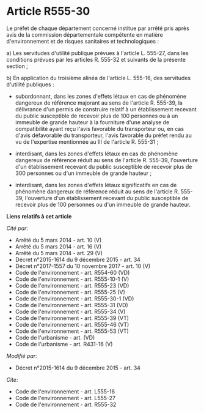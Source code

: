 # Article R555-30

Le préfet de chaque département concerné institue par arrêté pris après avis de la commission départementale compétente en
matière d'environnement et de risques sanitaires et technologiques : 

a) Les servitudes d'utilité publique prévues à l'article L. 555-27, dans les conditions prévues par les articles R. 555-32 et
suivants de la présente section ; 

b) En application du troisième alinéa de l'article L. 555-16, des servitudes d'utilité publiques :

- subordonnant, dans les zones d'effets létaux en cas de phénomène dangereux de référence majorant au sens de l'article R.
555-39, la délivrance d'un permis de construire relatif à un établissement recevant du public susceptible de recevoir plus de
100 personnes ou à un immeuble de grande hauteur à la fourniture d'une analyse de compatibilité ayant reçu l'avis favorable
du transporteur ou, en cas d'avis défavorable du transporteur, l'avis favorable du préfet rendu au vu de l'expertise
mentionnée au III de l'article R. 555-31 ;

- interdisant, dans les zones d'effets létaux en cas de phénomène dangereux de référence réduit au sens de l'article R.
555-39, l'ouverture d'un établissement recevant du public susceptible de recevoir plus de 300 personnes ou d'un immeuble de
grande hauteur ;

- interdisant, dans les zones d'effets létaux significatifs en cas de phénomène dangereux de référence réduit au sens de
l'article R. 555-39, l'ouverture d'un établissement recevant du public susceptible de recevoir plus de 100 personnes ou d'un
immeuble de grande hauteur.

**Liens relatifs à cet article**

_Cité par_:

  - Arrêté du 5 mars 2014 - art. 10 (V)
  - Arrêté du 5 mars 2014 - art. 16 (V)
  - Arrêté du 5 mars 2014 - art. 29 (V)
  - Décret n°2015-1614 du 9 décembre 2015 - art. 34
  - Décret n°2017-1557 du 10 novembre 2017 - art. 10 (V)
  - Code de l'environnement - art. R554-60 (VD)
  - Code de l'environnement - art. R555-10-1 (V)
  - Code de l'environnement - art. R555-23 (VD)
  - Code de l'environnement - art. R555-25 (V)
  - Code de l'environnement - art. R555-30-1 (VD)
  - Code de l'environnement - art. R555-31 (VD)
  - Code de l'environnement - art. R555-34 (V)
  - Code de l'environnement - art. R555-39 (VT)
  - Code de l'environnement - art. R555-46 (VT)
  - Code de l'environnement - art. R555-53 (VT)
  - Code de l'urbanisme - art. (VD)
  - Code de l'urbanisme - art. R431-16 (V)

_Modifié par_:

  - Décret n°2015-1614 du 9 décembre 2015 - art. 34

_Cite_:

  - Code de l'environnement - art. L555-16
  - Code de l'environnement - art. L555-27
  - Code de l'environnement - art. R555-32
